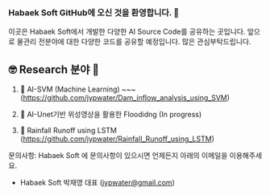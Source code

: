 ### Habaek Soft GitHub에 오신 것을 환영합니다. 👋

이곳은 Habaek Soft에서 개발한 다양한 AI Source Code를 공유하는 곳입니다. 앞으로 물관리 전분야에 대한 다양한 코드를 공유할 예정입니다. 많은 관심부탁드립니다.

## :nerd_face: Research 분야 :thinking:
1. 🔭 AI-SVM (Machine Learning) ~~~   (https://github.com/jypwater/Dam_inflow_analysis_using_SVM)

2. 👯 AI-Unet기반 위성영상을 활용한 Floodidng (In progress)

3. 🤔 Rainfall Runoff using LSTM (https://github.com/jypwater/Rainfall_Runoff_using_LSTM)


문의사항: Habaek Soft 에 문의사항이 있으시면 언제든지 아래의 이메일을 이용해주세요.
- Habaek Soft 박재영 대표 (jypwater@gmail.com)
